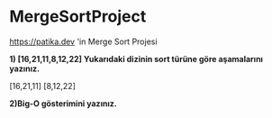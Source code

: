 # MergeSortProject
https://patika.dev 'in Merge Sort Projesi



**1) [16,21,11,8,12,22]
Yukarıdaki dizinin sort türüne göre aşamalarını yazınız.**

[16,21,11]   [8,12,22]





**2)Big-O gösterimini yazınız.**
